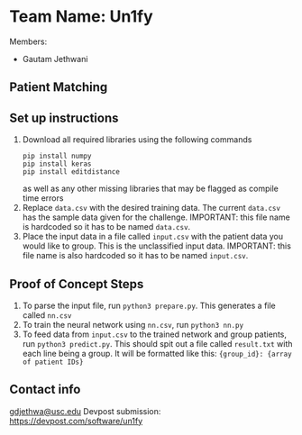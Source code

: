 # Team Name: Un1fy
Members:
- Gautam Jethwani

## Patient Matching

## Set up instructions
1. Download all required libraries using the following commands
    ```
    pip install numpy
    pip install keras
    pip install editdistance
    ```
    as well as any other missing libraries that may be flagged as compile time errors
2. Replace `data.csv` with the desired training data. The current `data.csv` has the sample data given for the challenge. IMPORTANT: this file name is hardcoded so it has to be named `data.csv`. 
3. Place the input data in a file called `input.csv` with the patient data you would like to group. This is the unclassified input data. IMPORTANT: this file name is also hardcoded so it has to be named `input.csv`. 

## Proof of Concept Steps
1. To parse the input file, run `python3 prepare.py`. This generates a file called `nn.csv`
2. To train the neural network using `nn.csv`, run `python3 nn.py`
3. To feed data from `input.csv` to the trained network and group patients, run `python3 predict.py`. This should spit out a file called `result.txt` with each line being a group. It will be formatted like this: `{group_id}: {array of patient IDs}`

## Contact info
gdjethwa@usc.edu
Devpost submission: https://devpost.com/software/un1fy